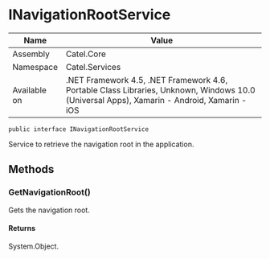 

# INavigationRootService

Name|Value
---|---
Assembly|Catel.Core
Namespace|Catel.Services
Available on|.NET Framework 4.5, .NET Framework 4.6, Portable Class Libraries, Unknown, Windows 10.0 (Universal Apps), Xamarin - Android, Xamarin - iOS

```
public interface INavigationRootService
```

Service to retrieve the navigation root in the application.



## Methods

### GetNavigationRoot()

Gets the navigation root.

#### Returns

System.Object.



